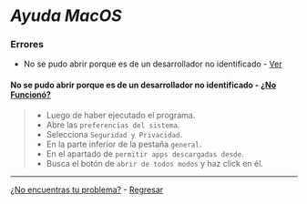 # _Ayuda MacOS_

### Errores
+ No se pudo abrir porque es de un desarrollador no identificado - [Ver](no-se-pudo-abrir-porque-es-de-un-desarrollador-no-identificado)

#### **No se pudo abrir porque es de un desarrollador no identificado** - [¿No Funcionó?](https://github.com/shernandezz/zoom-links#mi-problema-no-fue-resuelto-por-la-ayuda)
 
>+ Luego de haber ejecutado el programa.
>+ Abre las `preferencias del sistema`.
>+ Selecciona `Seguridad y Privacidad`.
>+ En la parte inferior de la pestaña `general`.
>+ En el apartado de `permitir apps descargadas desde`.
>+ Busca el botón de `abrir de todos modos` y haz click en él.

***

[¿No encuentras tu problema?](https://github.com/shernandezz/zoom-links#mi-problema-no-está-listado) - [Regresar](https://github.com/shernandezz/zoom-links#ayuda)